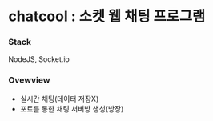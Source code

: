 # chatcool : 소켓 웹 채팅 프로그램 
### Stack
NodeJS, Socket.io

### Ovewview
* 실시간 채팅(데이터 저장X)
* 포트를 통한 채팅 서버방 생성(방장)
